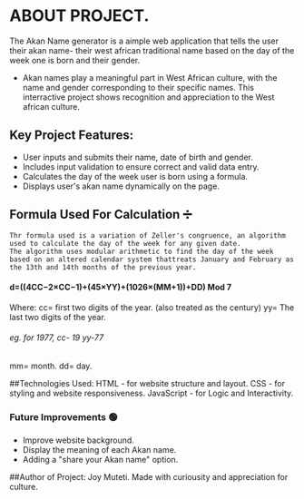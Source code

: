 
# ABOUT PROJECT.
The Akan Name generator  is a aimple web application that tells the user their akan name- their west african traditional name based on the day of the week one is born and their gender. 

- Akan names play a meaningful part in West African culture, with the name and gender corresponding to their specific names. This interractive project shows recognition and appreciation to the West african culture. 

## Key Project Features:
- User inputs and submits their name, date of birth and gender.
- Includes input validation to ensure correct and valid data entry.
- Calculates the day of the week user is born using a formula.
- Displays user's akan name dynamically on the page.

## Formula Used For Calculation ➗
    Thr formula used is a variation of Zeller's congruence, an algorithm used to calculate the day of the week for any given date. 
    The algorithm uses modular arithmetic to find the day of the week based on an altered calendar system thattreats January and February as the 13th and 14th months of the previous year.
#### d=((4CC−2×CC−1)+(45×YY)+(1026×(MM+1))+DD) Mod 7
Where: 
 cc= first two digits of the year. (also treated as the century)
 yy= The last two digits of the year.
###### eg. for 1977, cc- 19 yy-77
mm= month.
dd= day.

##Technologies Used:
HTML - for website structure and layout.
CSS - for styling and website responsiveness.
JavaScript - for Logic and Interactivity.

### Future Improvements 🟢
- Improve website background.
- Display the meaning of each Akan name.
- Adding a "share your Akan name" option.

##Author of Project:
Joy Muteti.
Made with curiousity and appreciation for culture.
